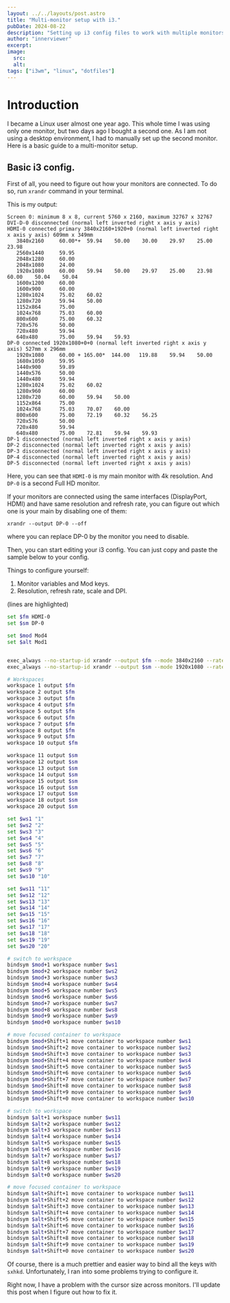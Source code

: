 ```yaml
---
layout: ../../layouts/post.astro
title: "Multi-monitor setup with i3."
pubDate: 2024-08-22
description: "Setting up i3 config files to work with multiple monitors."
author: "innerviewer"
excerpt: 
image:
  src:
  alt:
tags: ["i3wm", "linux", "dotfiles"]
---
```


# Introduction

I became a Linux user almost one year ago. This whole time I was using only one monitor, but two days ago I bought a second one. 
As I am not using a desktop environment, I had to manually set up the second monitor.
Here is a basic guide to a multi-monitor setup.

## Basic i3 config.

First of all, you need to figure out how your monitors are connected. To do so, run `xrandr` command in your terminal.

This is my output:

```title="xrandr"
Screen 0: minimum 8 x 8, current 5760 x 2160, maximum 32767 x 32767
DVI-D-0 disconnected (normal left inverted right x axis y axis)
HDMI-0 connected primary 3840x2160+1920+0 (normal left inverted right x axis y axis) 609mm x 349mm
   3840x2160     60.00*+  59.94    50.00    30.00    29.97    25.00    23.98
   2560x1440     59.95
   2048x1280     60.00
   2048x1080     24.00
   1920x1080     60.00    59.94    50.00    29.97    25.00    23.98    60.00    50.04    50.04
   1600x1200     60.00
   1600x900      60.00
   1280x1024     75.02    60.02
   1280x720      59.94    50.00
   1152x864      75.00
   1024x768      75.03    60.00
   800x600       75.00    60.32
   720x576       50.00
   720x480       59.94
   640x480       75.00    59.94    59.93
DP-0 connected 1920x1080+0+0 (normal left inverted right x axis y axis) 527mm x 296mm
   1920x1080     60.00 + 165.00*  144.00   119.88    59.94    50.00
   1680x1050     59.95
   1440x900      59.89
   1440x576      50.00
   1440x480      59.94
   1280x1024     75.02    60.02
   1280x960      60.00
   1280x720      60.00    59.94    50.00
   1152x864      75.00
   1024x768      75.03    70.07    60.00
   800x600       75.00    72.19    60.32    56.25
   720x576       50.00
   720x480       59.94
   640x480       75.00    72.81    59.94    59.93
DP-1 disconnected (normal left inverted right x axis y axis)
DP-2 disconnected (normal left inverted right x axis y axis)
DP-3 disconnected (normal left inverted right x axis y axis)
DP-4 disconnected (normal left inverted right x axis y axis)
DP-5 disconnected (normal left inverted right x axis y axis)
```

Here, you can see that `HDMI-0` is my main monitor with 4k resolution.
And `DP-0` is a second Full HD monitor.

If your monitors are connected using the same interfaces (DisplayPort, HDMI) and have same resolution and refresh rate, 
you can figure out which one is your main by disabling one of them:

```title="Disabling a monitor with xrandr."
xrandr --output DP-0 --off
```
where you can replace DP-0 by the monitor you need to disable.


Then, you can start editing your i3 config.
You can just copy and paste the sample below to your config.


Things to configure yourself: 
1. Monitor variables and Mod keys.
2. Resolution, refresh rate, scale and DPI.

(lines are highlighted)

```sh title="~/.config/i3/config" showLineNumbers {1, 2, 4, 5, 8, 9}
set $fm HDMI-0
set $sm DP-0

set $mod Mod4
set $alt Mod1


exec_always --no-startup-id xrandr --output $fm --mode 3840x2160 --rate 60.00 --primary --scale 1x1 --dpi 163 &
exec_always --no-startup-id xrandr --output $sm --mode 1920x1080 --rate 165 --left-of HDMI-0 --scale 1x1 --dpi 92 &

# Workspaces
workspace 1 output $fm
workspace 2 output $fm
workspace 3 output $fm
workspace 4 output $fm
workspace 5 output $fm
workspace 6 output $fm
workspace 7 output $fm
workspace 8 output $fm
workspace 9 output $fm
workspace 10 output $fm

workspace 11 output $sm
workspace 12 output $sm
workspace 13 output $sm
workspace 14 output $sm
workspace 15 output $sm
workspace 16 output $sm
workspace 17 output $sm
workspace 18 output $sm
workspace 20 output $sm

set $ws1 "1"
set $ws2 "2"
set $ws3 "3"
set $ws4 "4"
set $ws5 "5"
set $ws6 "6"
set $ws7 "7"
set $ws8 "8"
set $ws9 "9"
set $ws10 "10"

set $ws11 "11"
set $ws12 "12"
set $ws13 "13"
set $ws14 "14"
set $ws15 "15"
set $ws16 "16"
set $ws17 "17"
set $ws18 "18"
set $ws19 "19"
set $ws20 "20"

# switch to workspace
bindsym $mod+1 workspace number $ws1
bindsym $mod+2 workspace number $ws2
bindsym $mod+3 workspace number $ws3
bindsym $mod+4 workspace number $ws4
bindsym $mod+5 workspace number $ws5
bindsym $mod+6 workspace number $ws6
bindsym $mod+7 workspace number $ws7
bindsym $mod+8 workspace number $ws8
bindsym $mod+9 workspace number $ws9
bindsym $mod+0 workspace number $ws10

# move focused container to workspace
bindsym $mod+Shift+1 move container to workspace number $ws1
bindsym $mod+Shift+2 move container to workspace number $ws2
bindsym $mod+Shift+3 move container to workspace number $ws3
bindsym $mod+Shift+4 move container to workspace number $ws4
bindsym $mod+Shift+5 move container to workspace number $ws5
bindsym $mod+Shift+6 move container to workspace number $ws6
bindsym $mod+Shift+7 move container to workspace number $ws7
bindsym $mod+Shift+8 move container to workspace number $ws8
bindsym $mod+Shift+9 move container to workspace number $ws9
bindsym $mod+Shift+0 move container to workspace number $ws10

# switch to workspace
bindsym $alt+1 workspace number $ws11
bindsym $alt+2 workspace number $ws12
bindsym $alt+3 workspace number $ws13
bindsym $alt+4 workspace number $ws14
bindsym $alt+5 workspace number $ws15
bindsym $alt+6 workspace number $ws16
bindsym $alt+7 workspace number $ws17
bindsym $alt+8 workspace number $ws18
bindsym $alt+9 workspace number $ws19
bindsym $alt+0 workspace number $ws20

# move focused container to workspace
bindsym $alt+Shift+1 move container to workspace number $ws11
bindsym $alt+Shift+2 move container to workspace number $ws12
bindsym $alt+Shift+3 move container to workspace number $ws13
bindsym $alt+Shift+4 move container to workspace number $ws14
bindsym $alt+Shift+5 move container to workspace number $ws15
bindsym $alt+Shift+6 move container to workspace number $ws16
bindsym $alt+Shift+7 move container to workspace number $ws17
bindsym $alt+Shift+8 move container to workspace number $ws18
bindsym $alt+Shift+9 move container to workspace number $ws19
bindsym $alt+Shift+0 move container to workspace number $ws20
```

Of course, there is a much prettier and easier way to bind all the keys with `sxhkd`.
Unfortunately, I ran into some problems trying to configure it.

Right now, I have a problem with the cursor size across monitors.
I'll update this post when I figure out how to fix it.
